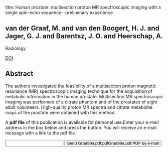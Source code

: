 title: Human prostate: multisection proton MR spectroscopic imaging with a single spin-echo sequence--preliminary experience

## van der Graaf, M. and van den Boogert, H. J. and Jager, G. J. and Barentsz, J. O. and Heerschap, A.
Radiology

<a href="https://doi.org/10.1148/radiology.213.3.r99nv07919">DOI</a>

## Abstract
The authors investigated the feasibility of a multisection proton magnetic resonance (MR) spectroscopic imaging technique for the acquisition of metabolic information in the human prostate. Multisection MR spectroscopic imaging was performed of a citrate phantom and of the prostates of eight adult volunteers. High-quality proton MR spectra and citrate metabolite maps of the prostate were obtained with this method.

A <b>pdf file</b> of this publication is available for personal use.Enter your e-mail address in the box below and press the button. You will receive an e-mail message with a link to the pdf file.
<form action="sender.php">  <input type="text" name="email">  <input type="submit" value="Send Graa99a.pdf:pdfGraa99a.pdf:PDF by e-mail"></form>